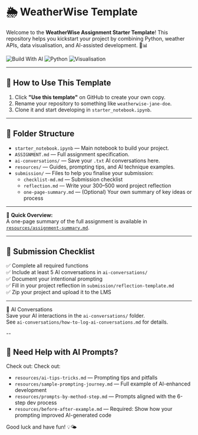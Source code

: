 # 🌦️ WeatherWise Template

Welcome to the **WeatherWise Assignment Starter Template**! This repository helps you kickstart your project by combining Python, weather APIs, data visualisation, and AI-assisted development. 🤖📊

![Build With AI](https://img.shields.io/badge/Built_with-AI-blueviolet?logo=openai)
![Python](https://img.shields.io/badge/Made_with-Python-3776AB?logo=python)
![Visualisation](https://img.shields.io/badge/Includes-Visualisations-orange?logo=plotly)

---

## 🚀 How to Use This Template

1. Click **"Use this template"** on GitHub to create your own copy.
2. Rename your repository to something like `weatherwise-jane-doe`.
3. Clone it and start developing in `starter_notebook.ipynb`.

---

## 📁 Folder Structure

- `starter_notebook.ipynb` — Main notebook to build your project.
- `ASSIGNMENT.md` — Full assignment specification.
- `ai-conversations/` — Save your `.txt` AI conversations here.
- `resources/` — Guides, prompting tips, and AI technique examples.
- `submission/` — Files to help you finalise your submission:
  - `checklist-md.md` — Submission checklist
  - `reflection.md` — Write your 300–500 word project reflection
  - `one-page-summary.md` — (Optional) Your own summary of key ideas or process

---

📄 **Quick Overview:**  
A one-page summary of the full assignment is available in [`resources/assignment-summary.md`](resources/assignment-summary.md).

---

## 📓 Submission Checklist

✅ Complete all required functions  
✅ Include at least 5 AI conversations in `ai-conversations/`  
✅ Document your intentional prompting  
✅ Fill in your project reflection in `submission/reflection-template.md`  
✅ Zip your project and upload it to the LMS  

---

🧠 AI Conversations  
Save your AI interactions in the `ai-conversations/` folder.  
See `ai-conversations/how-to-log-ai-conversations.md` for details.


--
## 🧠 Need Help with AI Prompts?

Check out:
Check out:
- `resources/ai-tips-tricks.md` — Prompting tips and pitfalls
- `resources/sample-prompting-journey.md` — Full example of AI-enhanced development
- `resources/prompts-by-method-step.md` — Prompts aligned with the 6-step dev process
- `resources/before-after-example.md` — Required: Show how your prompting improved AI-generated code


Good luck and have fun! 💡🌤️
